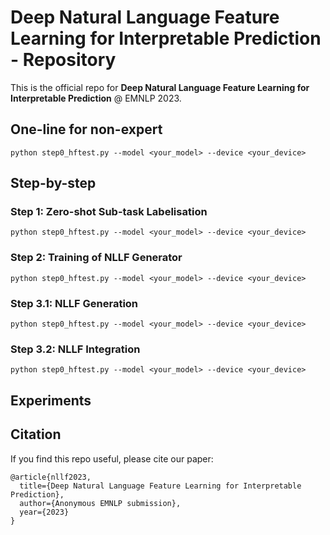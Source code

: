 # Deep Natural Language Feature Learning for Interpretable Prediction - Repository


This is the official repo for **Deep Natural Language Feature Learning for Interpretable Prediction** @ EMNLP 2023.

## One-line for non-expert

```
python step0_hftest.py --model <your_model> --device <your_device>
```

## Step-by-step

### Step 1: Zero-shot Sub-task Labelisation

```
python step0_hftest.py --model <your_model> --device <your_device>
```

### Step 2: Training of NLLF Generator

```
python step0_hftest.py --model <your_model> --device <your_device>
```

### Step 3.1: NLLF Generation

```
python step0_hftest.py --model <your_model> --device <your_device>
```

### Step 3.2: NLLF Integration

```
python step0_hftest.py --model <your_model> --device <your_device>
```

## Experiments




## Citation

If you find this repo useful, please cite our paper:
```
@article{nllf2023,
  title={Deep Natural Language Feature Learning for Interpretable Prediction},
  author={Anonymous EMNLP submission},
  year={2023}
}
